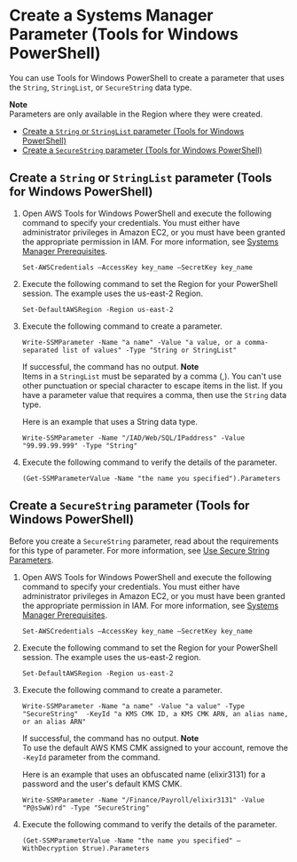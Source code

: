 # Create a Systems Manager Parameter \(Tools for Windows PowerShell\)<a name="param-create-ps"></a>

You can use Tools for Windows PowerShell to create a parameter that uses the `String`, `StringList`, or `SecureString` data type\. 

**Note**  
Parameters are only available in the Region where they were created\.


+ [Create a `String` or `StringList` parameter \(Tools for Windows PowerShell\)](#param-create-ps-string-stringlist)
+ [Create a `SecureString` parameter \(Tools for Windows PowerShell\)](#param-create-ps-securestring)

## Create a `String` or `StringList` parameter \(Tools for Windows PowerShell\)<a name="param-create-ps-string-stringlist"></a>

1. Open AWS Tools for Windows PowerShell and execute the following command to specify your credentials\. You must either have administrator privileges in Amazon EC2, or you must have been granted the appropriate permission in IAM\. For more information, see [Systems Manager Prerequisites](systems-manager-setting-up.md#systems-manager-prereqs)\.

   ```
   Set-AWSCredentials –AccessKey key_name –SecretKey key_name
   ```

1. Execute the following command to set the Region for your PowerShell session\. The example uses the us\-east\-2 Region\.

   ```
   Set-DefaultAWSRegion -Region us-east-2
   ```

1. Execute the following command to create a parameter\.

   ```
   Write-SSMParameter -Name "a name" -Value "a value, or a comma-separated list of values" -Type "String or StringList" 
   ```

   If successful, the command has no output\.
**Note**  
Items in a `StringList` must be separated by a comma \(,\)\. You can't use other punctuation or special character to escape items in the list\. If you have a parameter value that requires a comma, then use the `String` data type\.

   Here is an example that uses a String data type\.

   ```
   Write-SSMParameter -Name "/IAD/Web/SQL/IPaddress" -Value "99.99.99.999" -Type "String"
   ```

1. Execute the following command to verify the details of the parameter\.

   ```
   (Get-SSMParameterValue -Name "the name you specified").Parameters
   ```

## Create a `SecureString` parameter \(Tools for Windows PowerShell\)<a name="param-create-ps-securestring"></a>

Before you create a `SecureString` parameter, read about the requirements for this type of parameter\. For more information, see [Use Secure String Parameters](sysman-paramstore-about.md#sysman-paramstore-securestring)\.

1. Open AWS Tools for Windows PowerShell and execute the following command to specify your credentials\. You must either have administrator privileges in Amazon EC2, or you must have been granted the appropriate permission in IAM\. For more information, see [Systems Manager Prerequisites](systems-manager-setting-up.md#systems-manager-prereqs)\.

   ```
   Set-AWSCredentials –AccessKey key_name –SecretKey key_name
   ```

1. Execute the following command to set the Region for your PowerShell session\. The example uses the us\-east\-2 region\.

   ```
   Set-DefaultAWSRegion -Region us-east-2
   ```

1. Execute the following command to create a parameter\.

   ```
   Write-SSMParameter -Name "a name" -Value "a value" -Type "SecureString"  -KeyId "a KMS CMK ID, a KMS CMK ARN, an alias name, or an alias ARN"
   ```

   If successful, the command has no output\.
**Note**  
To use the default AWS KMS CMK assigned to your account, remove the `-KeyId` parameter from the command\.

   Here is an example that uses an obfuscated name \(elixir3131\) for a password and the user's default KMS CMK\.

   ```
   Write-SSMParameter -Name "/Finance/Payroll/elixir3131" -Value "P@sSwW)rd" -Type "SecureString"
   ```

1. Execute the following command to verify the details of the parameter\.

   ```
   (Get-SSMParameterValue -Name "the name you specified" –WithDecryption $true).Parameters
   ```